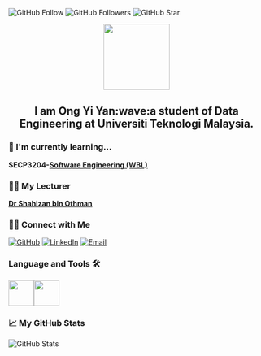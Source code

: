 ![GitHub Follow](https://img.shields.io/github/followers/ONGYIYAN.svg?style=social&label=Follow)
![GitHub Followers](https://img.shields.io/github/followers/ONGYIYAN.svg?style=social&label=Followers)
![GitHub Star](https://img.shields.io/github/stars/ONGYIYAN?affiliations=OWNER%2CCOLLABORATOR&style=social&label=Star)

<p align="center"><img src="https://media3.giphy.com/media/v1.Y2lkPTc5MGI3NjExYTFmNzFhM2JlYTVlY2Q3NzQ2NDI4ZmM5ZTVkNDdlNTQ5Y2U1OGIyOSZjdD10cw/nlLIFsrosSd0U3gHso/giphy.gif" width="130"> 
</p>
<h2 align="center">I am Ong Yi Yan:wave:a student of Data Engineering at Universiti Teknologi Malaysia. </h2>

### :book: I'm currently learning...
**SECP3204-[Software Engineering (WBL)](https://github.com/drshahizan/software-engineering)**

### :teacher: My Lecturer
**[Dr Shahizan bin Othman](https://github.com/drshahizan)**

### 🙌🏻 Connect with Me
<p align="left">
    <a href="https://github.com/ONGYIYAN" target="_blank"><img alt="GitHub" src="https://img.shields.io/badge/-@ONGYIYAN-181717?style=flat-square&logo=GitHub&logoColor=yellow"></a>
    <a href="https://www.linkedin.com/in/yi-yan-ong-970149263/" target="_blank"><img alt="LinkedIn" src="https://img.shields.io/badge/-Ong Yi Yan-blue?style=flat-square&logo=Linkedin&logoColor=white&link=https://www.linkedin.com/in/yi-yan-ong-970149263/"></a>
    <a href="mailto:ongyan@graduate.utm.my" target="_blank"><img alt="Email" src="https://img.shields.io/badge/-ongyan@graduate.utm.my-c14438?style=flat-square&logo=Gmail&logoColor=white&link=mailto:ongyan@graduate.utm.my.com"></a>

</p>
  
### Language and Tools 🛠️
<img height=50 src="https://cdn.jsdelivr.net/gh/devicons/devicon/icons/github/github-original-wordmark.svg" /><img height=50 src="https://cdn.jsdelivr.net/gh/devicons/devicon/icons/cplusplus/cplusplus-line.svg" />
          
### 📈 My GitHub Stats
<p align="left">
    <img alt = "GitHub Stats" src="https://github-readme-stats.vercel.app/api?username=ONGYIYAN&show_icons=true&hide=issues&icon_color=000000&hide_border=true&title_color=#C22216&text_color=555">
    <br>
  
</p>

